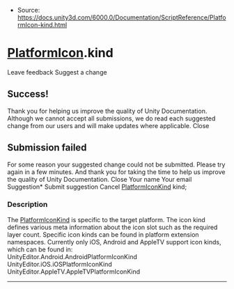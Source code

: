 * Source: https://docs.unity3d.com/6000.0/Documentation/ScriptReference/PlatformIcon-kind.html

#  [PlatformIcon](https://docs.unity3d.com/6000.0/Documentation/ScriptReference/PlatformIcon.html).kind
Leave feedback
Suggest a change
## Success!
Thank you for helping us improve the quality of Unity Documentation. Although we cannot accept all submissions, we do read each suggested change from our users and will make updates where applicable.
Close
## Submission failed
For some reason your suggested change could not be submitted. Please <a>try again</a> in a few minutes. And thank you for taking the time to help us improve the quality of Unity Documentation.
Close
Your name Your email Suggestion* Submit suggestion
Cancel
[PlatformIconKind](https://docs.unity3d.com/6000.0/Documentation/ScriptReference/PlatformIconKind.html) kind; 
### Description
The [PlatformIconKind](https://docs.unity3d.com/6000.0/Documentation/ScriptReference/PlatformIconKind.html) is specific to the target platform.
The icon kind defines various meta information about the icon slot such as the required layer count. Specific icon kinds can be found in platform extension namespaces. Currently only iOS, Android and AppleTV support icon kinds, which can be found in:  
UnityEditor.Android.AndroidPlatformIconKind  
UnityEditor.iOS.iOSPlatformIconKind  
UnityEditor.AppleTV.AppleTVPlatformIconKind  

* * *
